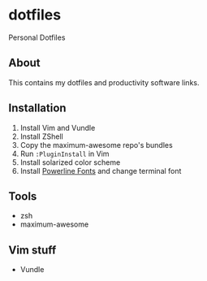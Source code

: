 # dotfiles
Personal Dotfiles

## About
This contains my dotfiles and productivity software links.

## Installation
1. Install Vim and Vundle
2. Install ZShell
3. Copy the maximum-awesome repo's bundles
4. Run `:PluginInstall` in Vim
5. Install solarized color scheme
6. Install [Powerline Fonts](https://github.com/powerline/fonts) and change terminal font

## Tools
* zsh
* maximum-awesome

## Vim stuff
* Vundle

